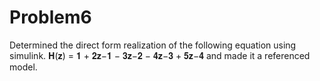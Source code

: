 # Problem6
Determined the direct form realization of the following equation using simulink.
𝐇(𝐳) = 𝟏 + 𝟐𝐳−𝟏 − 𝟑𝐳−𝟐 − 𝟒𝐳−𝟑 + 𝟓𝐳−𝟒
and made it a referenced model.
 
 
